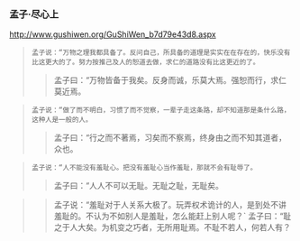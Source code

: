 ### 孟子·尽心上
http://www.gushiwen.org/GuShiWen_b7d79e43d8.aspx
>`孟子说：“万物之理我都具备了。反问自己，所具备的道理是实实在在存在的，快乐没有比这更大的了。努力按推己及人的恕道去做，求仁的道路没有比这更近的了。`
>>孟子曰：“万物皆备于我矣。反身而诚，乐莫大焉。强恕而行，求仁莫近焉。

 >`孟子说：“做了而不明白，习惯了而不觉察，一辈子走这条路，却不知道那是条什么路，这种人是一般的人。`
 >> 孟子曰：“行之而不著焉，习矣而不察焉，终身由之而不知其道者，众也。

 >`孟子说：“人不能没有羞耻心。把没有羞耻心当作羞耻，那就不会有耻辱了。`
 > >孟子曰：“人人不可以无耻。无耻之耻，无耻矣。

>>孟子说：“羞耻对于人关系大极了。玩弄权术诡计的人，是到处不讲羞耻的。不认为不如别人是羞耻，怎么能赶上别人呢？` 
>孟子曰：“耻之于人大矣。为机变之巧者，无所用耻焉。不耻不若人，何若人有？
